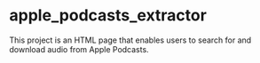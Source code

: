 # apple_podcasts_extractor
This project is an HTML page that enables users to search for and download audio from Apple Podcasts.

